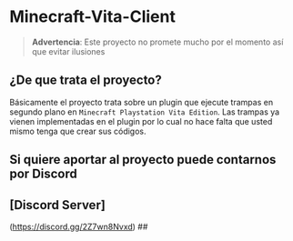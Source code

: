 # Minecraft-Vita-Client
> **Advertencia**: Este proyecto no promete mucho por el momento así que evitar ilusiones

## ¿De que trata el proyecto? ##
Básicamente el proyecto trata sobre un plugin que ejecute trampas en segundo plano en `Minecraft Playstation Vita Edition`.
Las trampas ya vienen implementadas en el plugin por lo cual no hace falta que usted mismo tenga que crear sus códigos.

## Si quiere aportar al proyecto puede contarnos por Discord ##
## [Discord Server]
(https://discord.gg/2Z7wn8Nvxd) ##
